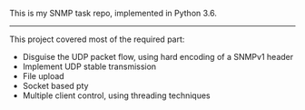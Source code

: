 This is my SNMP task repo, implemented in Python 3.6.

---

This project covered most of the required part:

- Disguise the UDP packet flow, using hard encoding of a SNMPv1 header 
- Implement UDP stable transmission
- File upload
- Socket based pty
- Multiple client control, using threading techniques